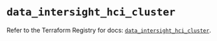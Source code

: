 # `data_intersight_hci_cluster`

Refer to the Terraform Registry for docs: [`data_intersight_hci_cluster`](https://registry.terraform.io/providers/ciscodevnet/intersight/1.0.71/docs/data-sources/hci_cluster).
